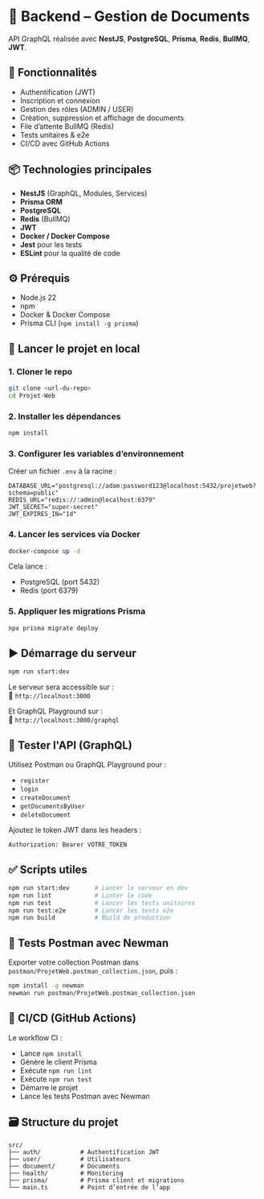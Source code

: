 
# 📁 Backend – Gestion de Documents

API GraphQL réalisée avec **NestJS**, **PostgreSQL**, **Prisma**, **Redis**, **BullMQ**, **JWT**.

## 🚀 Fonctionnalités

- Authentification (JWT)
- Inscription et connexion
- Gestion des rôles (ADMIN / USER)
- Création, suppression et affichage de documents
- File d’attente BullMQ (Redis)
- Tests unitaires & e2e
- CI/CD avec GitHub Actions

## 📦 Technologies principales

- **NestJS** (GraphQL, Modules, Services)
- **Prisma ORM**
- **PostgreSQL**
- **Redis** (BullMQ)
- **JWT**
- **Docker / Docker Compose**
- **Jest** pour les tests
- **ESLint** pour la qualité de code

## ⚙️ Prérequis

- Node.js 22
- npm
- Docker & Docker Compose
- Prisma CLI (`npm install -g prisma`)

## 🧪 Lancer le projet en local

### 1. Cloner le repo

```bash
git clone <url-du-repo>
cd Projet-Web
```

### 2. Installer les dépendances

```bash
npm install
```

### 3. Configurer les variables d’environnement

Créer un fichier `.env` à la racine :

```env
DATABASE_URL="postgresql://adam:password123@localhost:5432/projetweb?schema=public"
REDIS_URL="redis://:admin@localhost:6379"
JWT_SECRET="super-secret"
JWT_EXPIRES_IN="1d"
```

### 4. Lancer les services via Docker

```bash
docker-compose up -d
```

Cela lance :

- PostgreSQL (port 5432)
- Redis (port 6379)

### 5. Appliquer les migrations Prisma

```bash
npx prisma migrate deploy
```

## ▶️ Démarrage du serveur

```bash
npm run start:dev
```

Le serveur sera accessible sur :  
📍 `http://localhost:3000`

Et GraphQL Playground sur :  
📍 `http://localhost:3000/graphql`

## 🧪 Tester l'API (GraphQL)

Utilisez Postman ou GraphQL Playground pour :

- `register`
- `login`
- `createDocument`
- `getDocumentsByUser`
- `deleteDocument`

Ajoutez le token JWT dans les headers :

```http
Authorization: Bearer VOTRE_TOKEN
```

## ✅ Scripts utiles

```bash
npm run start:dev       # Lancer le serveur en dev
npm run lint            # Linter le code
npm run test            # Lancer les tests unitaires
npm run test:e2e        # Lancer les tests e2e
npm run build           # Build de production
```

## 🔁 Tests Postman avec Newman

Exporter votre collection Postman dans `postman/ProjetWeb.postman_collection.json`, puis :

```bash
npm install -g newman
newman run postman/ProjetWeb.postman_collection.json
```

## 🧪 CI/CD (GitHub Actions)

Le workflow CI :

- Lance `npm install`
- Génère le client Prisma
- Exécute `npm run lint`
- Exécute `npm run test`
- Démarre le projet
- Lance les tests Postman avec Newman

## 🗃️ Structure du projet

```
src/
├── auth/           # Authentification JWT
├── user/           # Utilisateurs
├── document/       # Documents
├── health/         # Monitoring
├── prisma/         # Prisma client et migrations
└── main.ts         # Point d’entrée de l’app
```
